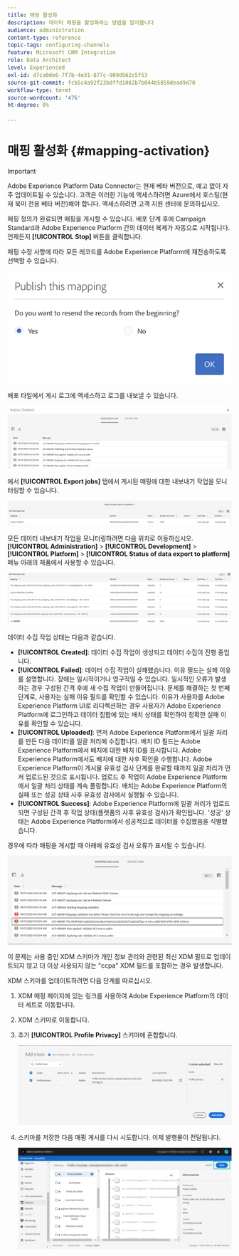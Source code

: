 ```yaml
---
title: 매핑 활성화
description: 데이터 매핑을 활성화하는 방법을 알아봅니다
audience: administration
content-type: reference
topic-tags: configuring-channels
feature: Microsoft CRM Integration
role: Data Architect
level: Experienced
exl-id: d7ca0de6-7f7b-4e31-877c-909d962c5f53
source-git-commit: fcb5c4a92f23bdffd1082b7b044b5859dead9d70
workflow-type: tm+mt
source-wordcount: '476'
ht-degree: 0%

---
```


# 매핑 활성화 {#mapping-activation}

>[!IMPORTANT]
>
>Adobe Experience Platform Data Connector는 현재 베타 버전으로, 예고 없이 자주 업데이트될 수 있습니다. 고객은 이러한 기능에 액세스하려면 Azure에서 호스팅(현재 북미 전용 베타 버전)해야 합니다. 액세스하려면 고객 지원 센터에 문의하십시오.

매핑 정의가 완료되면 매핑을 게시할 수 있습니다. 배포 단계 후에 Campaign Standard과 Adobe Experience Platform 간의 데이터 복제가 자동으로 시작됩니다. 언제든지 **[!UICONTROL Stop]** 버튼을 클릭합니다.

매핑 수정 사항에 따라 모든 레코드를 Adobe Experience Platform에 재전송하도록 선택할 수 있습니다.

![](assets/aep_publishmapping.png)

배포 타일에서 게시 로그에 액세스하고 로그를 내보낼 수 있습니다.

![](assets/aep_publog.png)

에서 **[!UICONTROL Export jobs]** 탭에서 게시된 매핑에 대한 내보내기 작업을 모니터링할 수 있습니다.

![](assets/aep_jobstatus.png)

모든 데이터 내보내기 작업을 모니터링하려면 다음 위치로 이동하십시오. **[!UICONTROL Administration]** > **[!UICONTROL Development]** > **[!UICONTROL Platform]** > **[!UICONTROL Status of data export to platform]** 메뉴 아래의 제품에서 사용할 수 있습니다.

![](assets/aep_statusmapping.png)

데이터 수집 작업 상태는 다음과 같습니다.

* **[!UICONTROL Created]**: 데이터 수집 작업이 생성되고 데이터 수집이 진행 중입니다.
* **[!UICONTROL Failed]**: 데이터 수집 작업이 실패했습니다. 이유 필드는 실패 이유를 설명합니다. 장애는 일시적이거나 영구적일 수 있습니다. 일시적인 오류가 발생하는 경우 구성된 간격 후에 새 수집 작업이 만들어집니다. 문제를 해결하는 첫 번째 단계로, 사용자는 실패 이유 필드를 확인할 수 있습니다. 이유가 사용자를 Adobe Experience Platform UI로 리디렉션하는 경우 사용자가 Adobe Experience Platform에 로그인하고 데이터 집합에 있는 배치 상태를 확인하여 정확한 실패 이유를 확인할 수 있습니다.
* **[!UICONTROL Uploaded]**: 먼저 Adobe Experience Platform에서 일괄 처리를 만든 다음 데이터를 일괄 처리에 수집합니다. 배치 ID 필드는 Adobe Experience Platform에서 배치에 대한 배치 ID를 표시합니다. Adobe Experience Platform에서도 배치에 대한 사후 확인을 수행합니다. Adobe Experience Platform이 게시물 유효성 검사 단계를 완료할 때까지 일괄 처리가 먼저 업로드된 것으로 표시됩니다. 업로드 후 작업이 Adobe Experience Platform에서 일괄 처리 상태를 계속 폴링합니다. 배치는 Adobe Experience Platform의 실패 또는 성공 상태 사후 유효성 검사에서 실행될 수 있습니다.
* **[!UICONTROL Success]**: Adobe Experience Platform에 일괄 처리가 업로드되면 구성된 간격 후 작업 상태(플랫폼의 사후 유효성 검사)가 확인됩니다. &#39;성공&#39; 상태는 Adobe Experience Platform에서 성공적으로 데이터를 수집했음을 식별했습니다.

경우에 따라 매핑을 게시할 때 아래에 유효성 검사 오류가 표시될 수 있습니다.

![](assets/aep_datamapping_ccpa.png)

이 문제는 사용 중인 XDM 스키마가 개인 정보 관리와 관련된 최신 XDM 필드로 업데이트되지 않고 더 이상 사용되지 않는 &quot;ccpa&quot; XDM 필드를 포함하는 경우 발생합니다.

XDM 스키마를 업데이트하려면 다음 단계를 따르십시오.

1. XDM 매핑 페이지에 있는 링크를 사용하여 Adobe Experience Platform의 데이터 세트로 이동합니다.

1. XDM 스키마로 이동합니다.

1. 추가 **[!UICONTROL Profile Privacy]** 스키마에 혼합합니다.

   ![](assets/aep_datamapping_privacyfield.png)

1. 스키마를 저장한 다음 매핑 게시를 다시 시도합니다. 이제 발행물이 전달됩니다.

   ![](assets/aep_save_mapping.png)
